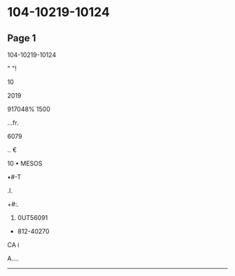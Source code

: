# 104-10219-10124

## Page 1

104-10219-10124

" "!

10

2019

917048% 1500

...fr.

6079

.. €

10 • MESOS

•#-T

.I.

+#:.

1. 0UT56091

+ 812-40270

CA i

A....

---

